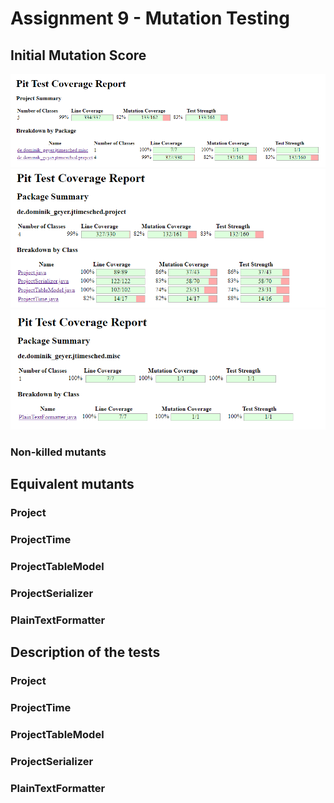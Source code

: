 # Assignment 9 - Mutation Testing

## Initial Mutation Score

![](./images/report_initial_all.png)
![](./images/report_initial_report.png)
![](./images/report_initial_misc.png)
<!-- 
- Adicionalmente dizer que mudamos o codigo de testes anteriores para não shaver testes a falhar?
    - ProjectSerializer :: unnamedElementTest e nullElementTest() :: falhavam porque addXmlElement nao lidava com strings nulas ou vazias no element. Adicionamos um if que verifica isto e dá SAXException se falhar
    - ProjectTime :: parseSecondsInvalidTest :: adicionamos um if para dar throw de ParseException se o parameter for null
    - ProjectTime :: formatSecondsBoundary e formatSecondsPartitionTest :: devolvemos 0:00:00 para numeros negativos
- Explicar porque razão não incluímos os testes e a class JTimeSched 
-->

### Non-killed mutants
<!--Explain which classes have more non-killed mutants -->

## Equivalent mutants
<!-- for each class -->

### Project

### ProjectTime

### ProjectTableModel

### ProjectSerializer

### PlainTextFormatter

## Description of the tests 

###  Project 

### ProjectTime 

### ProjectTableModel 

### ProjectSerializer 

### PlainTextFormatter 